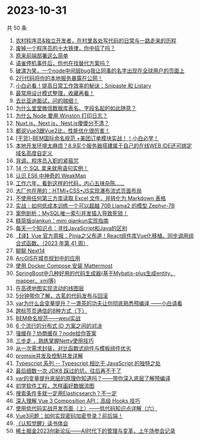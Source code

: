 # 2023-10-31

共 50 条

<!-- BEGIN JUEJIN -->
<!-- 最后更新时间 2023-10-31 00:07:32 +0800 -->
1. [农村程序员&独立开发者，在村里各处写代码的日常与一路走来的历程](https://juejin.cn/post/7294509366556262463)
1. [废掉一个程序员的十大铁律，你中招了吗？](https://juejin.cn/post/7294853623849435170)
1. [原来前端部署这么简单](https://juejin.cn/post/7294841029681315855)
1. [语雀停机事件后，你也在找替代方案吗？](https://juejin.cn/post/7294425916549201935)
1. [破涕为笑，一个node中间层bug我让同事的名字出现在全球用户的页面上](https://juejin.cn/post/7294852698460471308)
1. [2行代码将你的本地服务暴露在公网！](https://juejin.cn/post/7294454930396266530)
1. [ 小白必看！提高日常工作效率的秘诀：Snipaste 和 Listary](https://juejin.cn/post/7294468438391144499)
1. [最常用设计模式整理，收藏再看！](https://juejin.cn/post/7294474535021723675)
1. [去比亚迪面试，问的贼细！](https://juejin.cn/post/7295001005199015947)
1. [为什么堂堂微信数据库表名、字段名起的如此随意？](https://juejin.cn/post/7295160228879122458)
1. [为什么 Node 要用 Winston 打印日志？](https://juejin.cn/post/7294638699417190410)
1. [Nuxt.js，Next.js，Nest.js傻傻分不清？](https://juejin.cn/post/7294880695398072335)
1. [都说Vue3跟Vue2比，性能优化很厉害！](https://juejin.cn/post/7294928126940512282)
1. [[干货]-BEM国际命名规范 +美团订单模块实战！！小白必学！](https://juejin.cn/post/7294885274173980682)
1. [本地开发环境太麻烦？8.9买个服务器搭建属于自己的在线WEB IDE还可绑定域名高度自定义](https://juejin.cn/post/7294823722807984155)
1. [背调，程序员入职的紧箍咒](https://juejin.cn/post/7295160228879204378)
1. [14 个 SQL 拿来就用语句实例！](https://juejin.cn/post/7294564003577774132)
1. [认识 ES6 中神奇的 WeakMap](https://juejin.cn/post/7294470739964182566)
1. [工作六年，看到这样的代码，内心五味杂陈......](https://juejin.cn/post/7294844864020430902)
1. [大厂也在用的：HTMl+CSS+JS实现瀑布流式页面布局](https://juejin.cn/post/7294852698460438540)
1. [不使用任何第三方库读取 Excel 文件，并转化为 Markdown 表格](https://juejin.cn/post/7294514824994553890)
1. [实战｜如何低成本训练一个可以超越 70B Llama2 的模型 Zephyr-7B](https://juejin.cn/post/7294619778978103337)
1. [案例剖析：MySQL唯一索引并发插入导致死锁！](https://juejin.cn/post/7295559402475372580)
1. [精简版qiankun：mini qiankun实现指南](https://juejin.cn/post/7294474535021510683)
1. [每天一个知识点：寻找JavaScript和Java的区别](https://juejin.cn/post/7294597695478431780)
1. [【译】Vue 官方周报：Pinia之父布道！React组件库Vue化移植。同步调用组合式函数。（2023 年第 41 周）](https://juejin.cn/post/7294468438392160307)
1. [聊聊 Next14](https://juejin.cn/post/7294954501575753743)
1. [ArcGIS在城市规划中的应用](https://juejin.cn/post/7294449571858497545)
1. [使用 Docker Compose 安装 Mattermost](https://juejin.cn/post/7294541220440162341)
1. [SpringBoot中几种好用的代码生成器(基于Mybatis-plus生成entity、mapper、xml等)](https://juejin.cn/post/7294441582983135268)
1. [在高德地图实现流动的线图层](https://juejin.cn/post/7294844864020348982)
1. [5分钟带你了解，古茗的代码发布与回滚](https://juejin.cn/post/7295160228878106650)
1. [var为什么会变量提升？一盏茶的功夫让你彻底熟悉预编译 ——小白请看](https://juejin.cn/post/7294663087944024115)
1. [跨标签页通信的8种方式（下）](https://juejin.cn/post/7294442519965925410)
1. [BEM命名规范——weui实战](https://juejin.cn/post/7294924154720059419)
1. [6 个流行的分布式 ID 方案之间的对决](https://juejin.cn/post/7294468438392094771)
1. [强缓存？协商缓存？node给你答案](https://juejin.cn/post/7294443057835655231)
1. [三步走 ，熟练掌握Netty使用技巧](https://juejin.cn/post/7294954501575950351)
1. [从一次需求封装，对比函数式组件与模板组件优劣](https://juejin.cn/post/7294454930395217954)
1. [promsie并发及控制并发详解](https://juejin.cn/post/7294568614203228179)
1. [Typescript 系列 -- Typescript 相比于 JavaScript 的独特之处](https://juejin.cn/post/7294453574644678656)
1. [最后细数一次 JDK8 踩过的坑，往后再不干了](https://juejin.cn/post/7294468438392143923)
1. [var的变量提升底层的原理你知道吗？——带你深入底层了解预编译](https://juejin.cn/post/7294574970084130853)
1. [初学软件工程，怎样画好数据流图](https://juejin.cn/post/7294511567785459727)
1. [搜索条件多就一定用Elasticsearch？不一定](https://juejin.cn/post/7294556533932458036)
1. [深入理解 Vue 3 Composition API：高级 Hooks 技巧](https://juejin.cn/post/7294554207096684554)
1. [使用低代码实战开发页面（上）——低代码知识点详解（六）](https://juejin.cn/post/7294907512443994175)
1. [Vue3问题：如何实现密码加密登录？前后端！](https://juejin.cn/post/7294574970084343845)
1. [《认知觉醒》读书体会](https://juejin.cn/post/7294454930396364834)
1. [稀土掘金2023创新论坛——AI时代下的管理与变革，上午场参会记录](https://juejin.cn/post/7294527786239213620)
<!-- END JUEJIN -->